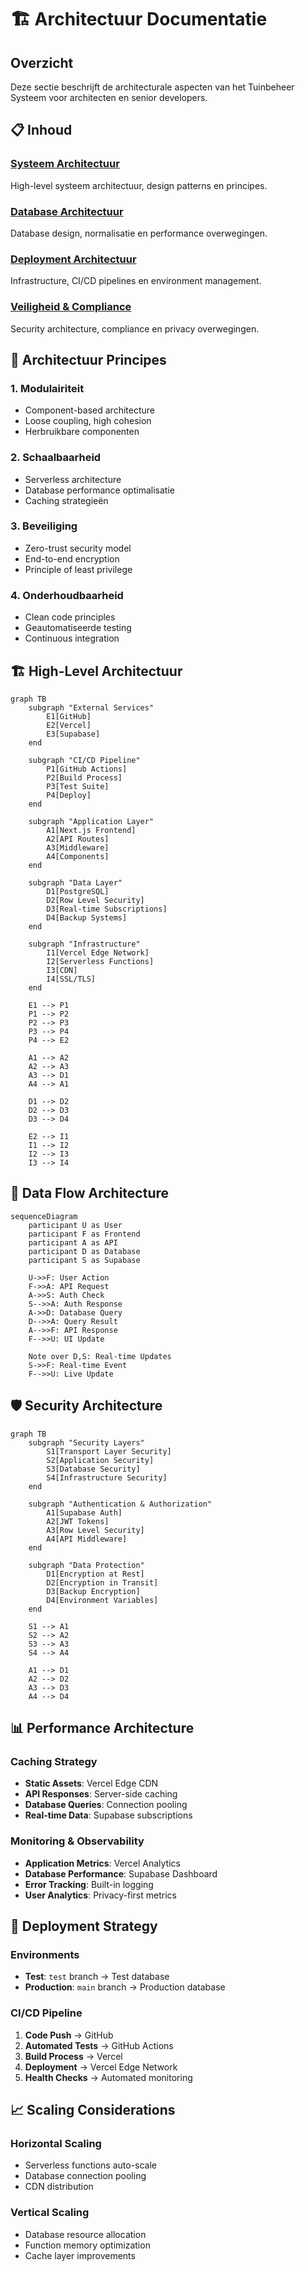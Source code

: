 # 🏗️ Architectuur Documentatie

## Overzicht

Deze sectie beschrijft de architecturale aspecten van het Tuinbeheer Systeem voor architecten en senior developers.

## 📋 Inhoud

### [Systeem Architectuur](./system-architecture.md)
High-level systeem architectuur, design patterns en principes.

### [Database Architectuur](./database-architecture.md)
Database design, normalisatie en performance overwegingen.

### [Deployment Architectuur](./deployment-architecture.md)
Infrastructure, CI/CD pipelines en environment management.

### [Veiligheid & Compliance](./security-compliance.md)
Security architecture, compliance en privacy overwegingen.

## 🎯 Architectuur Principes

### 1. **Modulairiteit**
- Component-based architecture
- Loose coupling, high cohesion
- Herbruikbare componenten

### 2. **Schaalbaarheid**
- Serverless architecture
- Database performance optimalisatie
- Caching strategieën

### 3. **Beveiliging**
- Zero-trust security model
- End-to-end encryption
- Principle of least privilege

### 4. **Onderhoudbaarheid**
- Clean code principles
- Geautomatiseerde testing
- Continuous integration

## 🏗️ High-Level Architectuur

```mermaid
graph TB
    subgraph "External Services"
        E1[GitHub]
        E2[Vercel]
        E3[Supabase]
    end
    
    subgraph "CI/CD Pipeline"
        P1[GitHub Actions]
        P2[Build Process]
        P3[Test Suite]
        P4[Deploy]
    end
    
    subgraph "Application Layer"
        A1[Next.js Frontend]
        A2[API Routes]
        A3[Middleware]
        A4[Components]
    end
    
    subgraph "Data Layer"
        D1[PostgreSQL]
        D2[Row Level Security]
        D3[Real-time Subscriptions]
        D4[Backup Systems]
    end
    
    subgraph "Infrastructure"
        I1[Vercel Edge Network]
        I2[Serverless Functions]
        I3[CDN]
        I4[SSL/TLS]
    end
    
    E1 --> P1
    P1 --> P2
    P2 --> P3
    P3 --> P4
    P4 --> E2
    
    A1 --> A2
    A2 --> A3
    A3 --> D1
    A4 --> A1
    
    D1 --> D2
    D2 --> D3
    D3 --> D4
    
    E2 --> I1
    I1 --> I2
    I2 --> I3
    I3 --> I4
```

## 🔄 Data Flow Architecture

```mermaid
sequenceDiagram
    participant U as User
    participant F as Frontend
    participant A as API
    participant D as Database
    participant S as Supabase
    
    U->>F: User Action
    F->>A: API Request
    A->>S: Auth Check
    S-->>A: Auth Response
    A->>D: Database Query
    D-->>A: Query Result
    A-->>F: API Response
    F-->>U: UI Update
    
    Note over D,S: Real-time Updates
    S->>F: Real-time Event
    F-->>U: Live Update
```

## 🛡️ Security Architecture

```mermaid
graph TB
    subgraph "Security Layers"
        S1[Transport Layer Security]
        S2[Application Security]
        S3[Database Security]
        S4[Infrastructure Security]
    end
    
    subgraph "Authentication & Authorization"
        A1[Supabase Auth]
        A2[JWT Tokens]
        A3[Row Level Security]
        A4[API Middleware]
    end
    
    subgraph "Data Protection"
        D1[Encryption at Rest]
        D2[Encryption in Transit]
        D3[Backup Encryption]
        D4[Environment Variables]
    end
    
    S1 --> A1
    S2 --> A2
    S3 --> A3
    S4 --> A4
    
    A1 --> D1
    A2 --> D2
    A3 --> D3
    A4 --> D4
```

## 📊 Performance Architecture

### Caching Strategy
- **Static Assets**: Vercel Edge CDN
- **API Responses**: Server-side caching
- **Database Queries**: Connection pooling
- **Real-time Data**: Supabase subscriptions

### Monitoring & Observability
- **Application Metrics**: Vercel Analytics
- **Database Performance**: Supabase Dashboard
- **Error Tracking**: Built-in logging
- **User Analytics**: Privacy-first metrics

## 🚀 Deployment Strategy

### Environments
- **Test**: `test` branch → Test database
- **Production**: `main` branch → Production database

### CI/CD Pipeline
1. **Code Push** → GitHub
2. **Automated Tests** → GitHub Actions
3. **Build Process** → Vercel
4. **Deployment** → Vercel Edge Network
5. **Health Checks** → Automated monitoring

## 📈 Scaling Considerations

### Horizontal Scaling
- Serverless functions auto-scale
- Database connection pooling
- CDN distribution

### Vertical Scaling
- Database resource allocation
- Function memory optimization
- Cache layer improvements